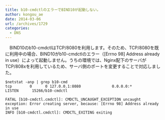 ```yaml
---
title: b10-cmdctlのエラーでBIND10が起動しない。
author: kongou_ae
date: 2014-03-06
url: /archives/1729
categories:
  - DNS
---
```

　BIND10のb10-cmdctlはTCP/8080を利用します。そのため、TCP/8080を既に利用中の場合、BIND10がb10-cmdctlのエラー（[Errno 98] Address already in use）によって起動しません。うちの環境では、Nginx配下のサーバがTCP/808xを利用しているため、サーバ側のポートを変更することで対応しました。

<pre><code>$netstat -anp | grep b10-cmd 
tcp        0      0 127.0.0.1:8080              0.0.0.0:*                   LISTEN      15266/b10-cmdctl   
</code></pre>

<pre><code>FATAL [b10-cmdctl.cmdctl]: CMDCTL_UNCAUGHT_EXCEPTION uncaught exception: Error creating server, because: [Errno 98] Address already in use 
INFO [b10-cmdctl.cmdctl]: CMDCTL_EXITING exiting
</code></pre>